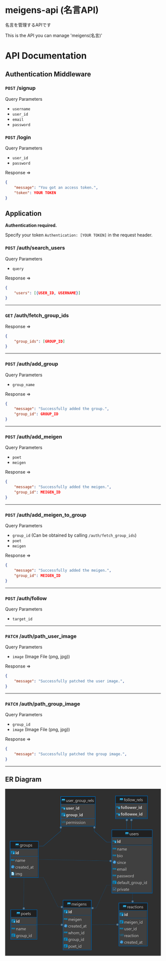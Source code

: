 # meigens-api (名言API)

名言を管理するAPIです

This is the API you can manage 'meigens(名言)'

# API Documentation

## Authentication Middleware

### `POST` /signup

Query Parameters

* `username`
* `user_id`
* `email`
* `password`

### `POST` /login

Query Parameters

* `user_id`
* `password`

Response &rArr;
```json
{
	"message": "You got an access token.",
	"token": YOUR TOKEN
}
```

## Application

**Authentication required.**

Specify your token `Authentication: [YOUR TOKEN]` in the request header.

### `POST` /auth/search_users

Query Parameters

* `query`

Response &rArr;
```json
{
	"users": [{USER_ID, USERNAME}]
}
```

***

### `GET` /auth/fetch_group_ids

Response &rArr;
```json
{
    "group_ids": [GROUP_ID]
}
```

***


### `POST` /auth/add_group

Query Parameters

* `group_name`

Response &rArr;
```json
{
	"message": "Successfully added the group.",
	"group_id": GROUP_ID
}
```

***

### `POST` /auth/add_meigen

Query Parameters

* `poet`
* `meigen`

Response &rArr;
```json
{
	"message": "Successfully added the meigen.",
	"group_id": MEIGEN_ID
}
```

***

### `POST` /auth/add_meigen_to_group

Query Parameters

* `group_id` (Can be obtained by calling `/auth/fetch_group_ids`)
* `poet`
* `meigen`

Response &rArr;
```json
{
	"message": "Successfully added the meigen.",
	"group_id": MEIGEN_ID
}
```

***

### `POST` /auth/follow

Query Parameters

* `target_id`

***

### `PATCH` /auth/path_user_image

Query Parameters

* `image` (Image File (png, jpg))

Response &rArr;
```json
{
	"message": "Successfully patched the user image.",
}
```

***

### `PATCH` /auth/path_group_image

Query Parameters

* `group_id`
* `image` (Image File (png, jpg))

Response &rArr;
```json
{
	"message": "Successfully patched the group image.",
}
```

***

## ER Diagram
![](DB_ER.png)
